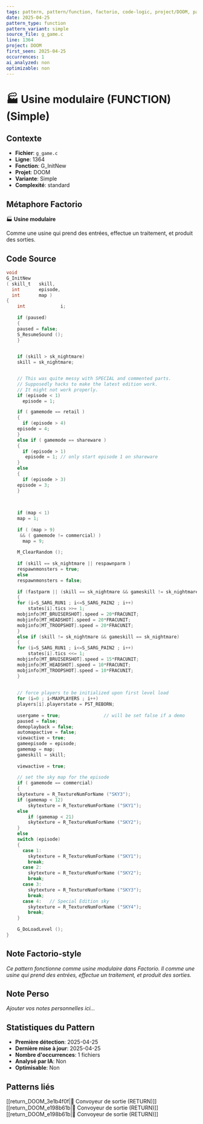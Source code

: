 ```yaml
---
tags: pattern, pattern/function, factorio, code-logic, project/DOOM, pattern/variant/simple
date: 2025-04-25
pattern_type: function
pattern_variant: simple
source_file: g_game.c
line: 1364
project: DOOM
first_seen: 2025-04-25
occurrences: 1
ai_analyzed: non
optimizable: non
---
```


# 🏭 Usine modulaire (FUNCTION) (Simple)

## Contexte
- **Fichier**: `g_game.c`
- **Ligne**: 1364
- **Fonction**: G_InitNew
- **Projet**: DOOM
- **Variante**: Simple
- **Complexité**: standard

## Métaphore Factorio
🏭 **Usine modulaire**

Comme une usine qui prend des entrées, effectue un traitement, et produit des sorties.

## Code Source
```c
void
G_InitNew
( skill_t	skill,
  int		episode,
  int		map ) 
{ 
    int             i; 
	 
    if (paused) 
    { 
	paused = false; 
	S_ResumeSound (); 
    } 
	

    if (skill > sk_nightmare) 
	skill = sk_nightmare;


    // This was quite messy with SPECIAL and commented parts.
    // Supposedly hacks to make the latest edition work.
    // It might not work properly.
    if (episode < 1)
      episode = 1; 

    if ( gamemode == retail )
    {
      if (episode > 4)
	episode = 4;
    }
    else if ( gamemode == shareware )
    {
      if (episode > 1) 
	   episode = 1;	// only start episode 1 on shareware
    }  
    else
    {
      if (episode > 3)
	episode = 3;
    }
    

  
    if (map < 1) 
	map = 1;
    
    if ( (map > 9)
	 && ( gamemode != commercial) )
      map = 9; 
		 
    M_ClearRandom (); 
	 
    if (skill == sk_nightmare || respawnparm )
	respawnmonsters = true;
    else
	respawnmonsters = false;
		
    if (fastparm || (skill == sk_nightmare && gameskill != sk_nightmare) )
    { 
	for (i=S_SARG_RUN1 ; i<=S_SARG_PAIN2 ; i++) 
	    states[i].tics >>= 1; 
	mobjinfo[MT_BRUISERSHOT].speed = 20*FRACUNIT; 
	mobjinfo[MT_HEADSHOT].speed = 20*FRACUNIT; 
	mobjinfo[MT_TROOPSHOT].speed = 20*FRACUNIT; 
    } 
    else if (skill != sk_nightmare && gameskill == sk_nightmare) 
    { 
	for (i=S_SARG_RUN1 ; i<=S_SARG_PAIN2 ; i++) 
	    states[i].tics <<= 1; 
	mobjinfo[MT_BRUISERSHOT].speed = 15*FRACUNIT; 
	mobjinfo[MT_HEADSHOT].speed = 10*FRACUNIT; 
	mobjinfo[MT_TROOPSHOT].speed = 10*FRACUNIT; 
    } 
	 
			 
    // force players to be initialized upon first level load         
    for (i=0 ; i<MAXPLAYERS ; i++) 
	players[i].playerstate = PST_REBORN; 
 
    usergame = true;                // will be set false if a demo 
    paused = false; 
    demoplayback = false; 
    automapactive = false; 
    viewactive = true; 
    gameepisode = episode; 
    gamemap = map; 
    gameskill = skill; 
 
    viewactive = true;
    
    // set the sky map for the episode
    if ( gamemode == commercial)
    {
	skytexture = R_TextureNumForName ("SKY3");
	if (gamemap < 12)
	    skytexture = R_TextureNumForName ("SKY1");
	else
	    if (gamemap < 21)
		skytexture = R_TextureNumForName ("SKY2");
    }
    else
	switch (episode) 
	{ 
	  case 1: 
	    skytexture = R_TextureNumForName ("SKY1"); 
	    break; 
	  case 2: 
	    skytexture = R_TextureNumForName ("SKY2"); 
	    break; 
	  case 3: 
	    skytexture = R_TextureNumForName ("SKY3"); 
	    break; 
	  case 4:	// Special Edition sky
	    skytexture = R_TextureNumForName ("SKY4");
	    break;
	} 
 
    G_DoLoadLevel (); 
}
```

## Note Factorio-style
*Ce pattern fonctionne comme usine modulaire dans Factorio. Il comme une usine qui prend des entrées, effectue un traitement, et produit des sorties.*

## Note Perso
*Ajouter vos notes personnelles ici...*

## Statistiques du Pattern
- **Première détection**: 2025-04-25
- **Dernière mise à jour**: 2025-04-25
- **Nombre d'occurrences**: 1 fichiers
- **Analysé par IA**: Non
- **Optimisable**: Non

## Patterns liés
[[return_DOOM_3e1b4f0f|🚚 Convoyeur de sortie (RETURN)]]
[[return_DOOM_e198b61b|🚚 Convoyeur de sortie (RETURN)]]
[[return_DOOM_e198b61b|🚚 Convoyeur de sortie (RETURN)]]

